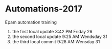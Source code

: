 # Automations-2017
Epam automation training

1. the first local update 3:42 PM Friday 26
2. the second local update 9:25 AM Wendsday 31
3. the third local commit 9:28 AM Wensday 31

